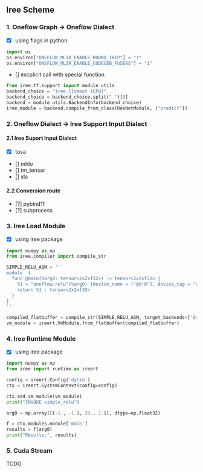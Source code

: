 ## Iree Scheme

### 1. Oneflow Graph -> Oneflow Dialect
  - [x] using flags in python
```python
import os
os.environ["ONEFLOW_MLIR_ENABLE_ROUND_TRIP"] = "1"
os.environ["ONEFLOW_MLIR_ENABLE_CODEGEN_FUSERS"] = "1"
```
  - [] excplicit call with special function
```python 
from iree.tf.support import module_utils
backend_choice = "iree_llvmaot (CPU)"
backend_choice = backend_choice.split(" ")[0]
backend = module_utils.BackendInfo(backend_choice)
iree_module = backend.compile_from_class(ResNetModule, ["predict"])
```

### 2. Oneflow Dialect -> Iree Support Input Dialect

#### 2.1 Iree Suport Input Dialect 
  - [x] tosa
  - [] mhlo
  - [] tm_tensor
  - [] xla 

#### 2.2 Conversion route
  - [?] pybind11
  - [?] subprocess

### 3. Iree Load Module
 - [x] using iree package
```python
import numpy as np
from iree.compiler import compile_str

SIMPLE_RELU_ASM = '''
module  {
  func @main(%arg0: tensor<2x2xf32>) -> tensor<2x2xf32> {
    %1 = "oneflow.relu"(%arg0) {device_name = ["@0:0"], device_tag = "cpu", hierarchy = [1], op_name = "relu-7", output_lbns = ["relu-7/y_0"], scope_symbol_id = 4611686018427416575 : i64} : (tensor<2x2xf32>) -> tensor<2x2xf32>
    return %1 : tensor<2x2xf32>
  }
}
'''

compiled_flatbuffer = compile_str(SIMPLE_RELU_ASM, target_backends=['dylib-llvm-aot'], input_type='tosa')
vm_module = ireert.VmModule.from_flatbuffer(compiled_flatbuffer)

```

### 4. Iree Runtime Module
 - [x] using iree package
``` python
import numpy as np
from iree import runtime as ireert

config = ireert.Config('dylib')
ctx = ireert.SystemContext(config=config)

ctx.add_vm_module(vm_module)
print("INVOKE simple_relu")

arg0 = np.array([[-1., -1.], [0., 1.]], dtype=np.float32)

f = ctx.modules.module['main']
results = f(arg0)
print("Results:", results)
```

### 5. Cuda Stream
TODO